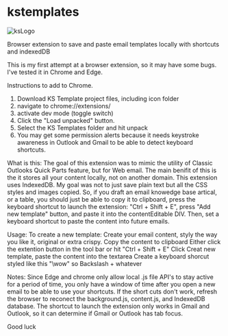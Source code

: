 # kstemplates
![ksLogo](https://github.com/user-attachments/assets/7c6e71b3-e2fb-43e0-b5df-1b5ba88abb58)

Browser extension to save and paste email templates locally with shortcuts and indexedDB

This is my first attempt at a browser extension, so it may have some bugs. I've tested it in Chrome and Edge. 

Instructions to add to Chrome. 
1. Download KS Template project files, including icon folder
2.  navigate to chrome://extensions/
3.  activate dev mode (toggle switch)
4.  Click the "Load unpacked" button.
5.  Select the KS Templates folder and hit unpack
6.  You may get some permission alerts because it needs keystroke awareness in Outlook and Gmail to be able to detect keyboard shortcuts.

What is this:
The goal of this extension was to mimic the utility of Classic Outlooks Quick Parts feature, but for Web email. The main benifit of this is the it stores all your content locally, not on another domain. This extension uses IndexedDB.
My goal was not to just save plain text but all the CSS styles and images copied. So, if you draft an email knowedge base artical, or a table, you should just be able to copy it to clipboard, press the keyboard shortcut to launch the extension:
"Ctrl + Shift + E", press "Add new template" button, and paste it into the contentEditable DIV. Then, set a keyboard shortcut to paste the content into future emails. 

Usage:
To create a new template:
Create your email content, styly the way you like it, original or extra crispy. 
Copy the content to clipboard
Either click the extention button in the tool bar or hit "Ctrl + Shift + E"
Click Creat new template, paste the content into the textarea
Create a keyboard shorcut styled like this "\wow" so Backslash + whatever

Notes:
Since Edge and chrome only allow local .js file API's to stay active for a period of time, you only have a window of time after you open a new email to be able to use your shortcuts. If the short cuts don't work, refresh the browser to reconect the background.js, content.js, and IndexedDB database. 
The shortcut to launch the extension only works in Gmail and Outlook, so it can determine if Gmail or Outlook has tab focus. 

Good luck
